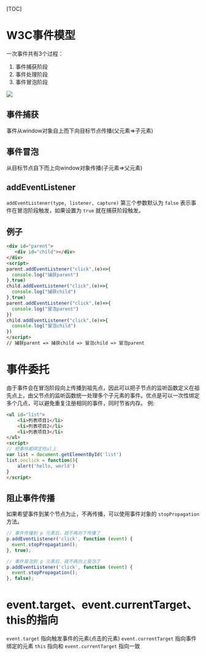 [TOC]
# W3C事件模型
一次事件共有3个过程：
1. 事件捕获阶段
2. 事件处理阶段
3. 事件冒泡阶段

![](https://cdn.jsdelivr.net/gh/Z-Marchess/ImgHosting/blog-img202204022315938.png)
## 事件捕获
事件从window对象自上而下向目标节点传播(父元素=>子元素)

## 事件冒泡
从目标节点自下而上向window对象传播(子元素=>父元素)

## addEventListener
`addEventListener(type, listener, capture)`
第三个参数默认为 `false` 表示事件在冒泡阶段触发，如果设置为 `true` 就在捕获阶段触发。

## 例子
```html
<div id="parent">
   <div id="child"></div>
</div>
<script>
parent.addEventListener("click",(e)=>{
  console.log("捕获parent")
},true)
child.addEventListener("click",(e)=>{
  console.log("捕获child")
},true)
parent.addEventListener("click",(e)=>{
  console.log("冒泡parent")
})
child.addEventListener("click",(e)=>{
  console.log("冒泡child")
})
</script>
// 捕获parent => 捕获child => 冒泡child => 冒泡parent
```

# 事件委托
由于事件会在冒泡阶段向上传播到祖先点，因此可以把子节点的监听函数定义在祖先点上，由父节点的监听函数统一处理多个子元素的事件。优点是可以一次性绑定多个几点，可以避免重复注册相同的事件，同时节省内存。
例:
```html
<ul id="list">
    <li>列表项目1</li>
    <li>列表项目2</li>
    <li>列表项目3</li>
</ul>
<script>
// 把事件都绑定在ul上
var list = document.getElementById('list')
list.onclick = function(){
    alert('hello, world')
}
</script>
```
## 阻止事件传播
如果希望事件到某个节点为止，不再传播，可以使用事件对象的 `stopPropagation` 方法。
```javaScript
// 事件传播到 p 元素后，就不再向下传播了
p.addEventListener('click', function (event) {
  event.stopPropagation();
}, true);

// 事件冒泡到 p 元素后，就不再向上冒泡了
p.addEventListener('click', function (event) {
  event.stopPropagation();
}, false);
```

# event.target、event.currentTarget、this的指向
`event.target` 指向触发事件的元素(点击的元素)
`event.currentTarget` 指向事件绑定的元素
`this` 指向和 `event.currentTarget` 指向一致